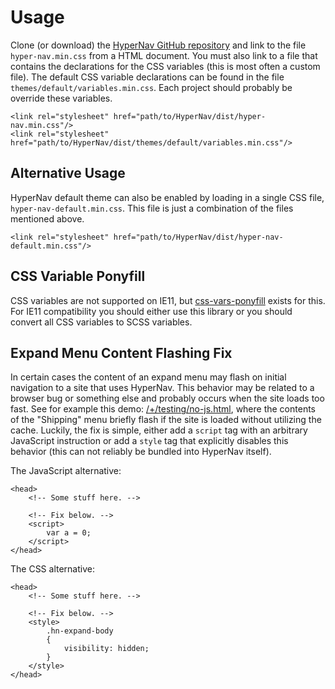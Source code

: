 ﻿# Usage

Clone (or download) the [HyperNav GitHub repository](https://github.com/Acmion/HyperNav) and link to 
the file `hyper-nav.min.css` from a HTML document. You must also link to a file that contains the
declarations for the CSS variables (this is most often a custom file). The default CSS variable 
declarations can be found in the file `themes/default/variables.min.css`. Each project should probably
be override these variables.

```
<link rel="stylesheet" href="path/to/HyperNav/dist/hyper-nav.min.css"/>
<link rel="stylesheet" href="path/to/HyperNav/dist/themes/default/variables.min.css"/>
```

## Alternative Usage

HyperNav default theme can also be enabled by loading in a single CSS file, `hyper-nav-default.min.css`. This file
is just a combination of the files mentioned above. 

```
<link rel="stylesheet" href="path/to/HyperNav/dist/hyper-nav-default.min.css"/>
```

## CSS Variable Ponyfill

CSS variables are not supported on IE11, but [css-vars-ponyfill](https://github.com/jhildenbiddle/css-vars-ponyfill) 
exists for this. For IE11 compatibility you should either use this library or you should convert all CSS variables
to SCSS variables.

## Expand Menu Content Flashing Fix

In certain cases the content of an expand menu may flash on initial navigation to a site that uses HyperNav.
This behavior may be related to a browser bug or something else and probably occurs when the site loads too 
fast. See for example this demo: [/+/testing/no-js.html](/+/testing/no-js.html), where the contents of the
"Shipping" menu briefly flash if the site is loaded without utilizing the cache. Luckily, the fix is simple, 
either add a `script` tag with an arbitrary JavaScript instruction or add a `style` tag that explicitly 
disables this behavior (this can not reliably be bundled into HyperNav itself).

The JavaScript alternative:
```
<head>
    <!-- Some stuff here. -->

    <!-- Fix below. -->
    <script>
        var a = 0;
    </script>
</head>
```

The CSS alternative:
```
<head>
    <!-- Some stuff here. -->

    <!-- Fix below. -->
    <style>
        .hn-expand-body
        {
            visibility: hidden;
        }
    </style>
</head>
```
